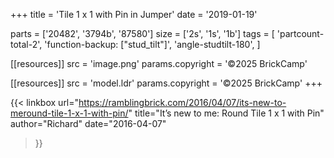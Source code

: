 +++
title = 'Tile 1 x 1 with Pin in Jumper'
date  = '2019-01-19'

parts = ['20482', '3794b', '87580']
size  = ['2s', '1s', '1b']
tags  = [
  'partcount-total-2',
  'function-backup: ["stud_tilt"]',
  'angle-studtilt-180',
]

[[resources]]
src              = 'image.png'
params.copyright = '©2025 BrickCamp'

[[resources]]
src              = 'model.ldr'
params.copyright = '©2025 BrickCamp'
+++

{{< linkbox
    url="https://ramblingbrick.com/2016/04/07/its-new-to-meround-tile-1-x-1-with-pin/"
    title="It’s new to me: Round Tile 1 x 1 with Pin"
    author="Richard"
    date="2016-04-07"
>}}
